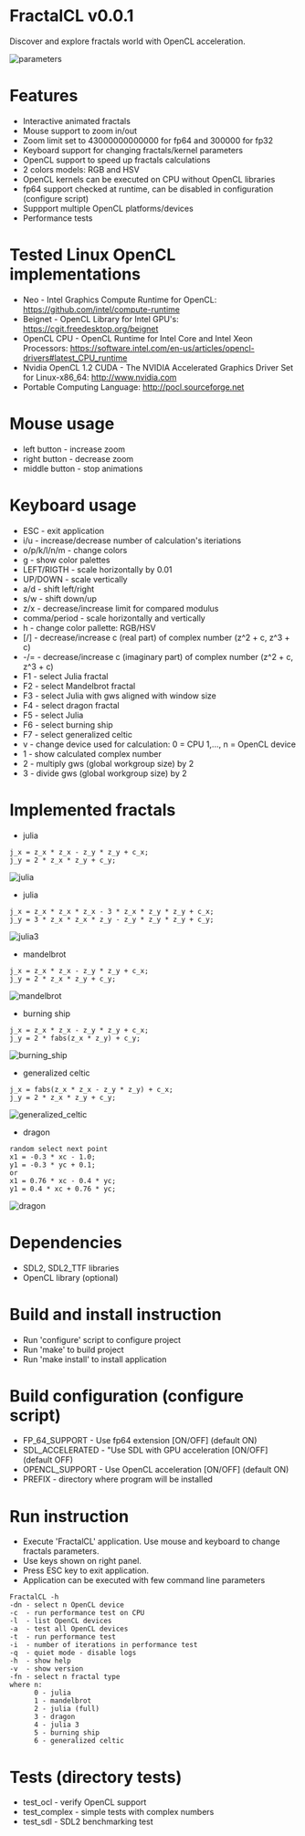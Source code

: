 # FractalCL v0.0.1

Discover and explore fractals world with OpenCL acceleration.

![parameters](parameters.png)

# Features

* Interactive animated fractals
* Mouse support to zoom in/out
* Zoom limit set to 43000000000000 for fp64 and 300000 for fp32
* Keyboard support for changing fractals/kernel parameters
* OpenCL support to speed up fractals calculations
* 2 colors models: RGB and HSV
* OpenCL kernels can be executed on CPU without OpenCL libraries
* fp64 support checked at runtime, can be disabled in configuration (configure script)
* Suppport multiple OpenCL platforms/devices
* Performance tests

# Tested Linux OpenCL implementations

* Neo - Intel Graphics Compute Runtime for OpenCL: https://github.com/intel/compute-runtime
* Beignet - OpenCL Library for Intel GPU's: https://cgit.freedesktop.org/beignet
* OpenCL CPU - OpenCL Runtime for Intel Core and Intel Xeon Processors: https://software.intel.com/en-us/articles/opencl-drivers#latest_CPU_runtime
* Nvidia OpenCL 1.2 CUDA - The NVIDIA Accelerated Graphics Driver Set for Linux-x86_64: http://www.nvidia.com
* Portable Computing Language: http://pocl.sourceforge.net

# Mouse usage

* left button - increase zoom
* right button - decrease zoom
* middle button - stop animations

# Keyboard usage

* ESC - exit application
* i/u - increase/decrease number of calculation's iteriations
* o/p/k/l/n/m - change colors
* g - show color palettes
* LEFT/RIGTH - scale horizontally by 0.01
* UP/DOWN - scale vertically
* a/d - shift left/right
* s/w - shift down/up
* z/x - decrease/increase limit for compared modulus
* comma/period - scale horizontally and vertically
* h - change color pallette: RGB/HSV
* [/] - decrease/increase c (real part) of complex number (z^2 + c, z^3 + c)
* -/= - decrease/increase c (imaginary part) of complex number (z^2 + c, z^3 + c)
* F1 - select Julia fractal
* F2 - select Mandelbrot fractal
* F3 - select Julia with gws aligned with window size
* F4 - select dragon fractal
* F5 - select Julia
* F6 - select burning ship
* F7 - select generalized celtic
* v - change device used for calculation:
      0 = CPU
      1,..., n = OpenCL device
* 1 - show calculated complex number
* 2 - multiply gws (global workgroup size) by 2
* 3 - divide gws (global workgroup size) by 2

# Implemented fractals

* julia
```
j_x = z_x * z_x - z_y * z_y + c_x;
j_y = 2 * z_x * z_y + c_y;
```
![julia](julia.png)

* julia
```
j_x = z_x * z_x * z_x - 3 * z_x * z_y * z_y + c_x;
j_y = 3 * z_x * z_x * z_y - z_y * z_y * z_y + c_y;
```
![julia3](julia3.png)

* mandelbrot
```
j_x = z_x * z_x - z_y * z_y + c_x;
j_y = 2 * z_x * z_y + c_y;
```
![mandelbrot](mandelbrot.png)

* burning ship
```
j_x = z_x * z_x - z_y * z_y + c_x;
j_y = 2 * fabs(z_x * z_y) + c_y;
```
![burning_ship](burning_ship.png)

* generalized celtic
```
j_x = fabs(z_x * z_x - z_y * z_y) + c_x;
j_y = 2 * z_x * z_y + c_y;
```
![generalized_celtic](generalized_celtic.png)

* dragon
```
random select next point
x1 = -0.3 * xc - 1.0;
y1 = -0.3 * yc + 0.1;
or 
x1 = 0.76 * xc - 0.4 * yc;
y1 = 0.4 * xc + 0.76 * yc;

```
![dragon](dragon.png)

# Dependencies

* SDL2, SDL2_TTF libraries
* OpenCL library (optional)

# Build and install instruction

* Run 'configure' script to configure project
* Run 'make' to build project
* Run 'make install' to install application

# Build configuration (configure script)

* FP_64_SUPPORT - Use fp64 extension [ON/OFF] (default ON)
* SDL_ACCELERATED - "Use SDL with GPU acceleration [ON/OFF] (default OFF)
* OPENCL_SUPPORT - Use OpenCL acceleration [ON/OFF] (default ON)
* PREFIX - directory where program will be installed

# Run instruction

* Execute 'FractalCL' application. Use mouse and keyboard to change fractals parameters.
* Use keys shown on right panel.
* Press ESC key to exit application.
* Application can be executed with few command line parameters
```
FractalCL -h
-dn - select n OpenCL device
-c  - run performance test on CPU
-l  - list OpenCL devices
-a  - test all OpenCL devices
-t  - run performance test
-i  - number of iterations in performance test
-q  - quiet mode - disable logs
-h  - show help
-v  - show version
-fn - select n fractal type
where n:
      0 - julia
      1 - mandelbrot
      2 - julia (full)
      3 - dragon
      4 - julia 3
      5 - burning ship
      6 - generalized celtic
```

# Tests (directory tests)

* test_ocl - verify OpenCL support
* test_complex - simple tests with complex numbers
* test_sdl - SDL2 benchmarking test

